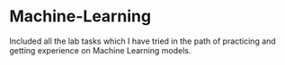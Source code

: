 # Machine-Learning
Included all the lab tasks which I have tried in the path of practicing and getting experience on Machine Learning models.
